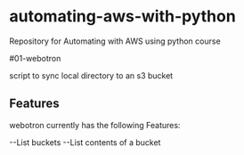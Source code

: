 # automating-aws-with-python

Repository for Automating with AWS using python course

#01-webotron

script to sync local directory to an s3 bucket

## Features

webotron currently has the following Features:

--List buckets
--List contents of a bucket
